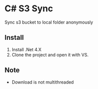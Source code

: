 # C# S3 Sync

Sync s3 bucket to local folder anonymously

## Install

1. Install .Net 4.X
1. Clone the project and open it with VS.

## Note

- Download is not multithreaded

